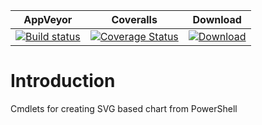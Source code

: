 | AppVeyor | Coveralls | Download |
| :------: | :-------: | :------: |
| [![Build status](https://ci.appveyor.com/api/projects/status/e56ra8c3q1jtc19o?svg=true)](https://ci.appveyor.com/project/nicholasdille/powershell-statistics) | [![Coverage Status](https://coveralls.io/repos/github/nicholasdille/PowerShell-Statistics/badge.svg?branch=master)](https://coveralls.io/github/nicholasdille/PowerShell-Statistics?branch=master) | [![Download](https://img.shields.io/badge/powershellgallery-Statistics-blue.svg)](https://www.powershellgallery.com/packages/Statistics/)

# Introduction

Cmdlets for creating SVG based chart from PowerShell